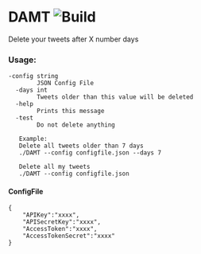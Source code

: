 # DAMT ![Build](https://github.com/someone-stole-my-name/DAMT/workflows/Build/badge.svg)
Delete your tweets after X number days

### Usage:
```
-config string
        JSON Config File
  -days int
        Tweets older than this value will be deleted
  -help
        Prints this message
  -test
        Do not delete anything
        
   Example:
   Delete all tweets older than 7 days
   ./DAMT --config configfile.json --days 7
   
   Delete all my tweets
   ./DAMT --config configfile.json
```

#### ConfigFile
```
{
    "APIKey":"xxxx",
    "APISecretKey":"xxxx",
    "AccessToken":"xxxx",
    "AccessTokenSecret":"xxxx"
}
```
